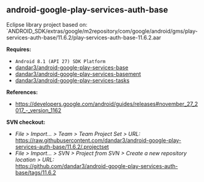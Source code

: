 ## android-google-play-services-auth-base

Eclipse library project based on:<br/>
`ANDROID_SDK/extras/google/m2repository/com/google/android/gms/play-services-auth-base/11.6.2/play-services-auth-base-11.6.2.aar

**Requires:**
- `Android 8.1 (API 27) SDK Platform`
- [dandar3/android-google-play-services-base](https://github.com/dandar3/android-google-play-services-base/tree/11.6.2)
- [dandar3/android-google-play-services-basement](https://github.com/dandar3/android-google-play-services-basement/tree/11.6.2)
- [dandar3/android-google-play-services-tasks](https://github.com/dandar3/android-google-play-services-tasks/tree/11.6.2)

**References:**
- https://developers.google.com/android/guides/releases#november_27_2017_-_version_1162

**SVN checkout:**
- _File > Import... > Team > Team Project Set > URL:_<br/>
  https://raw.githubusercontent.com/dandar3/android-google-play-services-auth-base/11.6.2/.projectset
- _File > Import... > SVN > Project from SVN > Create a new repository location > URL:_<br/> 
  https://github.com/dandar3/android-google-play-services-auth-base/tags/11.6.2